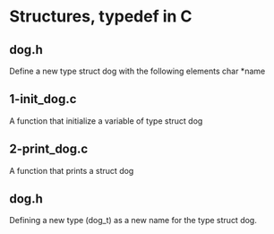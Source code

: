 # Structures, typedef in C
## dog.h
Define a new type struct dog with the following elements char *name
## 1-init_dog.c
A function that initialize a variable of type struct dog
## 2-print_dog.c
A function that prints a struct dog
## dog.h
Defining a new type (dog_t) as a new name for the type struct dog.

